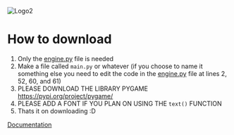 ![Logo2](https://user-images.githubusercontent.com/70321204/235853173-d2dae64b-5d2c-417e-9466-6a4b5eacabcb.png)

# How to download
1. Only the [engine.py](https://github.com/Dragon-Chicken/DragonEngine/blob/main/engine.py) file is needed
2. Make a file called `main.py` or whatever (if you choose to name it something else you need to edit the code in the [engine.py](https://github.com/Dragon-Chicken/DragonEngine/blob/main/engine.py) file at lines 2, 52, 60, and 61)
3. PLEASE DOWNLOAD THE LIBRARY PYGAME https://pypi.org/project/pygame/
4. PLEASE ADD A FONT IF YOU PLAN ON USING THE `text()` FUNCTION
5. Thats it on downloading :D

[Documentation](https://github.com/Dragon-Chicken/DragonEngine/wiki)
